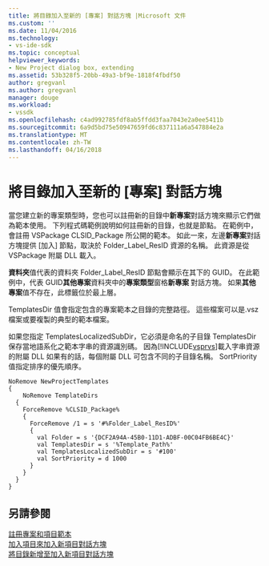 ```yaml
---
title: 將目錄加入至新的 [專案] 對話方塊 |Microsoft 文件
ms.custom: ''
ms.date: 11/04/2016
ms.technology:
- vs-ide-sdk
ms.topic: conceptual
helpviewer_keywords:
- New Project dialog box, extending
ms.assetid: 53b328f5-20bb-49a3-bf9e-1818f4fbdf50
author: gregvanl
ms.author: gregvanl
manager: douge
ms.workload:
- vssdk
ms.openlocfilehash: c4ad992785fdf8ab5ffdd3faa7043e2a0ee5411b
ms.sourcegitcommit: 6a9d5bd75e50947659fd6c837111a6a547884e2a
ms.translationtype: MT
ms.contentlocale: zh-TW
ms.lasthandoff: 04/16/2018
---
```

# <a name="adding-directories-to-the-new-project-dialog-box"></a>將目錄加入至新的 [專案] 對話方塊
當您建立新的專案類型時，您也可以註冊新的目錄中**新專案**對話方塊來顯示它們做為範本使用。 下列程式碼範例說明如何註冊新的目錄，也就是節點。 在範例中，會註冊 VSPackage CLSID_Package 所公開的範本。 如此一來，左邊**新專案**對話方塊提供 [加入] 節點，取決於 Folder_Label_ResID 資源的名稱。 此資源是從 VSPackage 附屬 DLL 載入。  
  
 **資料夾**值代表的資料夾 Folder_Label_ResID 節點會顯示在其下的 GUID。 在此範例中，代表 GUID**其他專案**資料夾中的**專案類型**窗格**新專案** 對話方塊。 如果**其他專案**值不存在，此標籤位於最上層。  
  
 TemplatesDir 值會指定包含的專案範本之目錄的完整路徑。 這些檔案可以是.vsz 檔案或要複製的典型的範本檔案。  
  
 如果您指定 TemplatesLocalizedSubDir，它必須是命名的子目錄 TemplatesDir 保存當地語系化之範本字串的資源識別碼。 因為[!INCLUDE[vsprvs](../../code-quality/includes/vsprvs_md.md)]載入字串資源的附屬 DLL 如果有的話，每個附屬 DLL 可包含不同的子目錄名稱。 SortPriority 值指定排序的優先順序。  
  
```  
NoRemove NewProjectTemplates  
{  
    NoRemove TemplateDirs  
  {  
    ForceRemove %CLSID_Package%  
    {  
      ForceRemove /1 = s '#%Folder_Label_ResID%'  
      {  
        val Folder = s '{DCF2A94A-45B0-11D1-ADBF-00C04FB6BE4C}'  
        val TemplatesDir = s '%Template_Path%'  
        val TemplatesLocalizedSubDir = s '#100'  
        val SortPriority = d 1000  
      }  
    }  
  }  
}  
```  
  
## <a name="see-also"></a>另請參閱  
 [註冊專案和項目範本](../../extensibility/internals/registering-project-and-item-templates.md)   
 [加入項目來加入新項目對話方塊](../../extensibility/internals/adding-items-to-the-add-new-item-dialog-boxes.md)   
 [將目錄新增至加入新項目對話方塊](../../extensibility/internals/adding-directories-to-the-add-new-item-dialog-box.md)